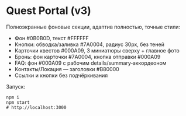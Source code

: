 # Quest Portal (v3)
Полноэкранные фоновые секции, адаптив полностью, точные стили:
- Фон #0B0B0D, текст #FFFFFF
- Кнопки: обводка/заливка #7A0004, радиус 30px, без теней
- Карточки квестов #000A09, 3 миниатюры сверху + главное фото
- Бронь: фон карточки #7A0004, кнопка отправки #000A09
- FAQ: фон #000A09 с рабочим details/summary‑аккордеоном
- Контакты/Локация — заголовки #B80000
- Ссылки и кнопки без подчёркивания

Запуск:
```
npm i
npm start
# http://localhost:3000
```
